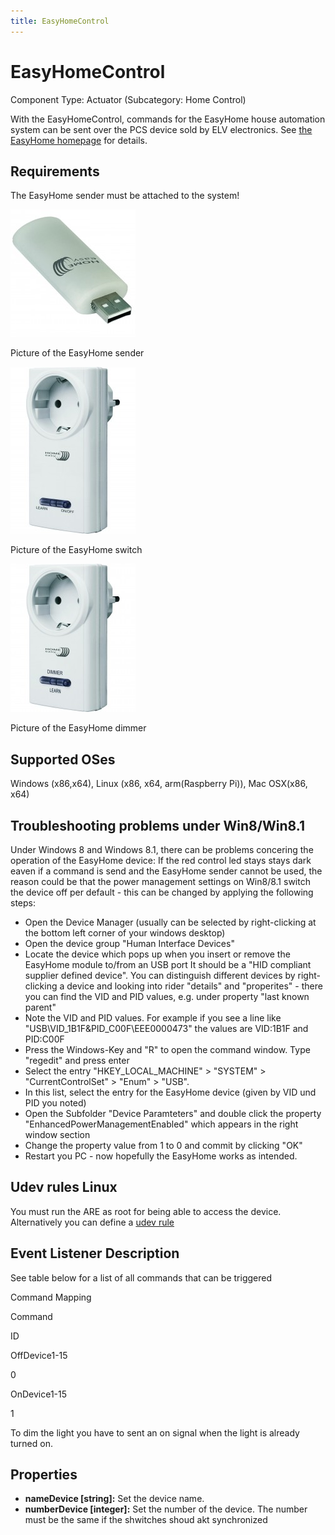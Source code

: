 ```yaml
---
title: EasyHomeControl
---
```


# EasyHomeControl

Component Type: Actuator (Subcategory: Home Control)

With the EasyHomeControl, commands for the EasyHome house automation system can be sent over the PCS device sold by ELV electronics. See [the EasyHome homepage][1] for details.

## Requirements

The EasyHome sender must be attached to the system!

![Picture of the EasyHome sender](img/easyhomesender.jpg "Picture of the EasyHome sender")

Picture of the EasyHome sender

![Picture of the EasyHome switch](img/funksteckschalter.jpg "Picture of the EasyHome switch")

Picture of the EasyHome switch

![Picture of the EasyHome dimmer](img/funksteckdimmer.jpg "Picture of the EasyHome dimmer")

Picture of the EasyHome dimmer

## Supported OSes

Windows (x86,x64), Linux (x86, x64, arm(Raspberry Pi)), Mac OSX(x86, x64)

## Troubleshooting problems under Win8/Win8.1

Under Windows 8 and Windows 8.1, there can be problems concering the operation of the EasyHome device: If the red control led stays stays dark eaven if a command is send and the EasyHome sender cannot be used, the reason could be that the power management settings on Win8/8.1 switch the device off per default - this can be changed by applying the following steps:

*   Open the Device Manager (usually can be selected by right-clicking at the bottom left corner of your windows desktop)
*   Open the device group "Human Interface Devices"
*   Locate the device which pops up when you insert or remove the EasyHome module to/from an USB port It should be a "HID compliant supplier defined device". You can distinguish different devices by right-clicking a device and looking into rider "details" and "properites" - there you can find the VID and PID values, e.g. under property "last known parent"
*   Note the VID and PID values. For example if you see a line like "USB\\VID\_1B1F&PID\_C00F\\EEE0000473" the values are VID:1B1F and PID:C00F
*   Press the Windows-Key and "R" to open the command window. Type "regedit" and press enter
*   Select the entry "HKEY\_LOCAL\_MACHINE" > "SYSTEM" > "CurrentControlSet" > "Enum" > "USB".
*   In this list, select the entry for the EasyHome device (given by VID und PID you noted)
*   Open the Subfolder "Device Paramteters" and double click the property "EnhancedPowerManagementEnabled" which appears in the right window section
*   Change the property value from 1 to 0 and commit by clicking "OK"
*   Restart you PC - now hopefully the EasyHome works as intended.

## Udev rules Linux

You must run the ARE as root for being able to access the device. Alternatively you can define a [udev rule][2]

## Event Listener Description

See table below for a list of all commands that can be triggered

Command Mapping

Command

ID

OffDevice1-15

0

OnDevice1-15

1

To dim the light you have to sent an on signal when the light is already turned on.

## Properties

*   **nameDevice \[string\]:** Set the device name.
*   **numberDevice \[integer\]:** Set the number of the device. The number must be the same if the shwitches shoud akt synchronized

[1]: http://www.elro.eu/de/produkte/cat/home-automation/home-easy-next
[2]: https://github.com/signal11/hidapi/blob/master/udev/99-hid.rules